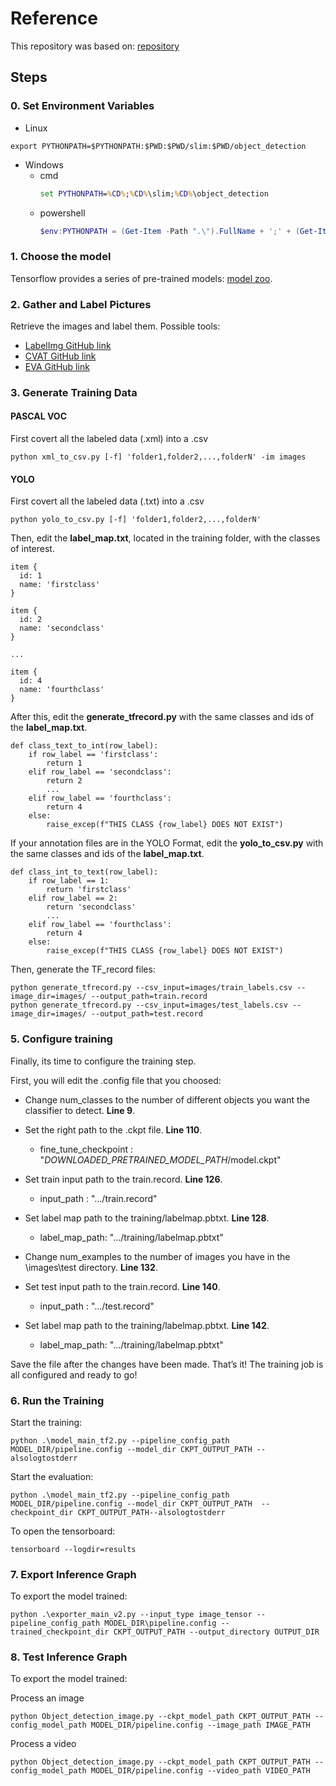 # Reference

This repository was based on: [repository](https://github.com/EdjeElectronics/TensorFlow-Object-Detection-API-Tutorial-Train-Multiple-Objects-Windows-10)

## Steps
### 0. Set Environment Variables

- Linux

```shell
export PYTHONPATH=$PYTHONPATH:$PWD:$PWD/slim:$PWD/object_detection
```

- Windows
	- cmd
		```cmd
		set PYTHONPATH=%CD%;%CD%\slim;%CD%\object_detection
		```
	- powershell
		```powershell
		$env:PYTHONPATH = (Get-Item -Path ".\").FullName + ';' + (Get-Item -Path ".\slim").FullName + ';' + (Get-Item -Path ".\object_detection").FullName
		```

### 1. Choose the model

Tensorflow provides a series of pre-trained models: [model zoo](https://github.com/tensorflow/models/blob/master/research/object_detection/g3doc/tf2.md). 

### 2. Gather and Label Pictures

Retrieve the images and label them. 
Possible tools:
 - [LabelImg GitHub link](https://github.com/tzutalin/labelImg)
 - [CVAT GitHub link](https://github.com/openvinotoolkit/cvat)
 - [EVA GitHub link](https://github.com/Ericsson/eva)

### 3. Generate Training Data

#### PASCAL VOC
First covert all the labeled data (.xml) into a .csv
```
python xml_to_csv.py [-f] 'folder1,folder2,...,folderN' -im images
```

#### YOLO
First covert all the labeled data (.txt) into a .csv
```
python yolo_to_csv.py [-f] 'folder1,folder2,...,folderN'
```

Then, edit the **label_map.txt**, located in the training folder, with the classes of interest.
```
item {
  id: 1
  name: 'firstclass'
}

item {
  id: 2
  name: 'secondclass'
}

...

item {
  id: 4
  name: 'fourthclass'
}

```
After this, edit the **generate_tfrecord.py** with the same classes and ids of the **label_map.txt**.
```
def class_text_to_int(row_label):
    if row_label == 'firstclass':
        return 1
    elif row_label == 'secondclass':
        return 2
        ...
    elif row_label == 'fourthclass':
        return 4
    else:
        raise_excep(f"THIS CLASS {row_label} DOES NOT EXIST")
```

If your annotation files are in the YOLO Format, edit the **yolo_to_csv.py** with the same classes and ids of the **label_map.txt**.
```
def class_int_to_text(row_label):
    if row_label == 1:
        return 'firstclass'
    elif row_label == 2:
        return 'secondclass'
        ...
    elif row_label == 'fourthclass':
        return 4
    else:
        raise_excep(f"THIS CLASS {row_label} DOES NOT EXIST")
```
Then, generate the TF_record files:
```
python generate_tfrecord.py --csv_input=images/train_labels.csv --image_dir=images/ --output_path=train.record
python generate_tfrecord.py --csv_input=images/test_labels.csv --image_dir=images/ --output_path=test.record
```

### 5. Configure training
Finally, its time to configure the training step.

First, you will edit the .config file that you choosed:

- Change num_classes to the number of different objects you want the classifier to detect. **Line 9**.

- Set the right path to the .ckpt file. **Line 110**.
 	- fine_tune_checkpoint : "*DOWNLOADED_PRETRAINED_MODEL_PATH*/model.ckpt"

- Set train input path to the train.record. **Line 126**.
	- input_path : ".../train.record"
	
- Set label map path to the training/labelmap.pbtxt. **Line 128**.
	- label_map_path: ".../training/labelmap.pbtxt"

- Change num_examples to the number of images you have in the \images\test directory. **Line 132**.


- Set test input path to the train.record. **Line 140**.
	- input_path : ".../test.record"
	
- Set label map path to the training/labelmap.pbtxt. **Line 142**.
	- label_map_path: ".../training/labelmap.pbtxt"

Save the file after the changes have been made. That’s it! The training job is all configured and ready to go!

### 6. Run the Training

Start the training:

```
python .\model_main_tf2.py --pipeline_config_path MODEL_DIR/pipeline.config --model_dir CKPT_OUTPUT_PATH --alsologtostderr
```

Start the evaluation:

```
python .\model_main_tf2.py --pipeline_config_path MODEL_DIR/pipeline.config --model_dir CKPT_OUTPUT_PATH  --checkpoint_dir CKPT_OUTPUT_PATH--alsologtostderr
```
To open the tensorboard:
```
tensorboard --logdir=results
```

### 7. Export Inference Graph

To export the model trained:

```
python .\exporter_main_v2.py --input_type image_tensor --pipeline_config_path MODEL_DIR\pipeline.config --trained_checkpoint_dir CKPT_OUTPUT_PATH --output_directory OUTPUT_DIR
```

### 8. Test Inference Graph

To export the model trained:

Process an image

```
python Object_detection_image.py --ckpt_model_path CKPT_OUTPUT_PATH --config_model_path MODEL_DIR/pipeline.config --image_path IMAGE_PATH
```

Process a video

```
python Object_detection_image.py --ckpt_model_path CKPT_OUTPUT_PATH --config_model_path MODEL_DIR/pipeline.config --video_path VIDEO_PATH
```
